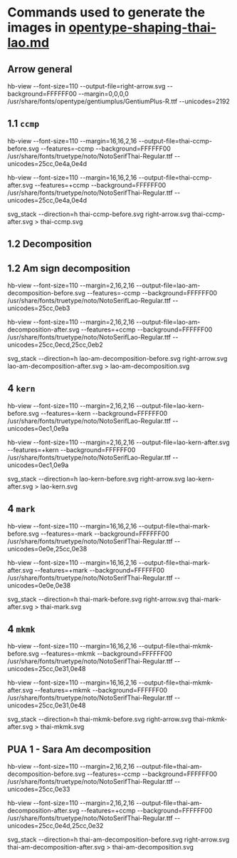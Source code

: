 # Commands used to generate the images in [opentype-shaping-thai-lao.md](../../opentype-shaping-thai-lao.md)

## Arrow general

hb-view --font-size=110 --output-file=right-arrow.svg --background=FFFFFF00 --margin=0,0,0,0 /usr/share/fonts/opentype/gentiumplus/GentiumPlus-R.ttf --unicodes=2192

## 1.1 `ccmp`

hb-view --font-size=110 --margin=16,16,2,16 --output-file=thai-ccmp-before.svg --features=-ccmp --background=FFFFFF00 /usr/share/fonts/truetype/noto/NotoSerifThai-Regular.ttf --unicodes=25cc,0e4a,0e4d

hb-view --font-size=110 --margin=16,16,2,16 --output-file=thai-ccmp-after.svg --features=+ccmp --background=FFFFFF00 /usr/share/fonts/truetype/noto/NotoSerifThai-Regular.ttf --unicodes=25cc,0e4a,0e4d

svg_stack --direction=h thai-ccmp-before.svg right-arrow.svg thai-ccmp-after.svg > thai-ccmp.svg

## 1.2 Decomposition

## 1.2 Am sign decomposition

hb-view --font-size=110 --margin=2,16,2,16 --output-file=lao-am-decomposition-before.svg --features=-ccmp --background=FFFFFF00 /usr/share/fonts/truetype/noto/NotoSerifLao-Regular.ttf --unicodes=25cc,0eb3

hb-view --font-size=110 --margin=2,16,2,16 --output-file=lao-am-decomposition-after.svg --features=+ccmp --background=FFFFFF00 /usr/share/fonts/truetype/noto/NotoSerifLao-Regular.ttf --unicodes=25cc,0ecd,25cc,0eb2

svg_stack --direction=h lao-am-decomposition-before.svg right-arrow.svg lao-am-decomposition-after.svg > lao-am-decomposition.svg

## 4 `kern`

hb-view --font-size=110 --margin=2,16,2,16 --output-file=lao-kern-before.svg --features=-kern --background=FFFFFF00 /usr/share/fonts/truetype/noto/NotoSerifLao-Regular.ttf --unicodes=0ec1,0e9a

hb-view --font-size=110 --margin=2,16,2,16 --output-file=lao-kern-after.svg --features=+kern --background=FFFFFF00 /usr/share/fonts/truetype/noto/NotoSerifLao-Regular.ttf --unicodes=0ec1,0e9a

svg_stack --direction=h lao-kern-before.svg right-arrow.svg lao-kern-after.svg > lao-kern.svg

## 4 `mark`

hb-view --font-size=110 --margin=16,16,2,16 --output-file=thai-mark-before.svg --features=-mark --background=FFFFFF00 /usr/share/fonts/truetype/noto/NotoSerifThai-Regular.ttf --unicodes=0e0e,25cc,0e38

hb-view --font-size=110 --margin=16,16,2,16 --output-file=thai-mark-after.svg --features=+mark --background=FFFFFF00 /usr/share/fonts/truetype/noto/NotoSerifThai-Regular.ttf --unicodes=0e0e,0e38

svg_stack --direction=h thai-mark-before.svg right-arrow.svg thai-mark-after.svg > thai-mark.svg


## 4 `mkmk`

hb-view --font-size=110 --margin=16,16,2,16 --output-file=thai-mkmk-before.svg --features=-mkmk --background=FFFFFF00 /usr/share/fonts/truetype/noto/NotoSerifThai-Regular.ttf --unicodes=25cc,0e31,0e48

hb-view --font-size=110 --margin=16,16,2,16 --output-file=thai-mkmk-after.svg --features=+mkmk --background=FFFFFF00 /usr/share/fonts/truetype/noto/NotoSerifThai-Regular.ttf --unicodes=25cc,0e31,0e48

svg_stack --direction=h thai-mkmk-before.svg right-arrow.svg thai-mkmk-after.svg > thai-mkmk.svg


## PUA 1 - Sara Am decomposition

hb-view --font-size=110 --margin=2,16,2,16 --output-file=thai-am-decomposition-before.svg --features=-ccmp --background=FFFFFF00 /usr/share/fonts/truetype/noto/NotoSerifThai-Regular.ttf --unicodes=25cc,0e33

hb-view --font-size=110 --margin=2,16,2,16 --output-file=thai-am-decomposition-after.svg --features=+ccmp --background=FFFFFF00 /usr/share/fonts/truetype/noto/NotoSerifThai-Regular.ttf --unicodes=25cc,0e4d,25cc,0e32

svg_stack --direction=h thai-am-decomposition-before.svg right-arrow.svg thai-am-decomposition-after.svg > thai-am-decomposition.svg
























